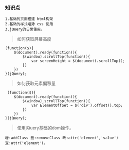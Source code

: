 ### 知识点
    1.基础的页面搭建 html构架
    2.基础的样式增势 css 使用
    3.jQuery的日常使用。

>如何获取屏幕高度


    (function($){
        $(document).ready(function(){
            $(window).scrollTop(function(){
                var screenHeight = $(document).scrollTop();
            })
        })
    }(jQuery);

>如何获取元素偏移量


     (function($){
        $(document).ready(function(){
            $(window).scrollTop(function(){
                var ElementOffSet = $('div').offset().top;
            })
        })
    }(jQuery);


>使用jQuery基础的dom操作。

    增:addClass 删:removeClass 改:attr('element','value') 查:attr('element')。